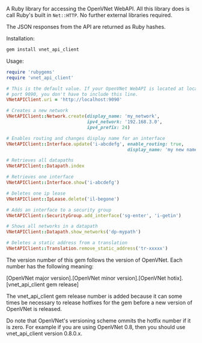 A Ruby library for accessing the OpenVNet WebAPI. All this library does is call Ruby's built in `Net::HTTP`. No further external libraries required.

The JSON responses from the API are returned as Ruby hashes.

Installation:

```bash
gem install vnet_api_client
```

Usage:

```ruby
require 'rubygems'
require 'vnet_api_client'

# This is the default value. If your OpenVNet WebAPI is located at localhost
# port 9090, you don't have to include this line.
VNetAPIClient.uri = 'http://localhost:9090'

# Creates a new network
VNetAPIClient::Network.create(display_name: 'my_network',
                              ipv4_network: '192.168.3.0',
                              ipv4_prefix: 24)

# Enables routing and changes display name for an interface
VNetAPIClient::Interface.update('i-abcdefg', enable_routing: true,
                                             display_name: 'my new name')

# Retrieves all datapaths
VNetAPIClient::Datapath.index

# Retrieves one interface
VNetAPIClient::Interface.show('i-abcdefg')

# Deletes one ip lease
VNetAPIClient::IpLease.delete('il-begone')

# Adds an interface to a security group
VNetAPIClient::SecurityGroup.add_interface('sg-enter', 'i-getin')

# Shows all networks in a datapath
VNetAPIClient::Datapath.show_networks('dp-mypath')

# Deletes a static address from a translation
VNetAPIClient::Translation.remove_static_address('tr-xxxxx')
```

The version number of this gem follows the version of OpenVNet. Each number has the following meaning:

[OpenVNet major version].[OpenVNet minor version].[OpenVNet hotix].[vnet_api_client gem release]

The vnet_api_client gem release number is added because it can some times be necessary to release hotfixes for the gem before a new version of OpenVNet is released.

Do note that OpenVNet's versioning scheme ommits the hotfix number if it is zero. For example if you are using OpenVNet 0.8, then you should use vnet_api_client version 0.8.0.x.
